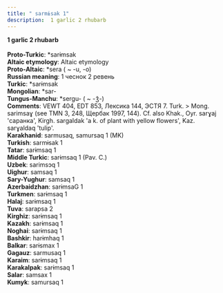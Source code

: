 ```yaml
---
title: " sarmɨsak 1"
description:  1 garlic 2 rhubarb
---
```

<p data-pagefind-weight="0.5">
<strong> 1 garlic 2 rhubarb</strong><br><br>
<strong>Proto-Turkic</strong>:  *sarɨmsak<br>
<strong>Altaic etymology</strong>:  Altaic etymology<br>
<strong> Proto-Altaic</strong>:  *sera ( ~ -u, -o)<br>
<strong>Russian meaning</strong>:  1 чеснок 2 ревень<br>
<strong>Turkic</strong>:  *sarɨmsak<br>
<strong>Mongolian</strong>:  *sar-<br>
<strong>Tungus-Manchu</strong>:  *sergu- ( ~ -ǯ-)<br>
<strong>Comments</strong>:  VEWT 404, EDT 853, Лексика 144, ЭСТЯ 7. Turk. > Mong. sarimsaɣ (see TMN 3, 248, Щербак 1997, 144). Cf. also Khak., Oyr. sarɣaj 'саранка', Kirgh. sargaldak 'a k. of plant with yellow flowers', Kaz. sarɣaldaq 'tulip'.<br>
<strong>Karakhanid</strong>:  sarmusaq, samursaq 1 (MK)<br>
<strong>Turkish</strong>:  sarmɨsak 1<br>
<strong>Tatar</strong>:  sarɨmsaq 1<br>
<strong>Middle Turkic</strong>:  sarɨmsaq 1 (Pav. C.)<br>
<strong>Uzbek</strong>:  sarimsɔq 1<br>
<strong>Uighur</strong>:  samsaq 1<br>
<strong>Sary-Yughur</strong>:  samsaq 1<br>
<strong>Azerbaidzhan</strong>:  sarɨmsaG 1<br>
<strong>Turkmen</strong>:  sarɨmsaq 1<br>
<strong>Halaj</strong>:  sarɨmsaq 1<br>
<strong>Tuva</strong>:  sarapsa 2<br>
<strong>Kirghiz</strong>:  sarɨmsaq 1<br>
<strong>Kazakh</strong>:  sarɨmsaq 1<br>
<strong>Noghai</strong>:  sarɨmsaq 1<br>
<strong>Bashkir</strong>:  harɨmhaq 1<br>
<strong>Balkar</strong>:  sarɨsmax 1<br>
<strong>Gagauz</strong>:  sarmusaq 1<br>
<strong>Karaim</strong>:  sarɨmsaq 1<br>
<strong>Karakalpak</strong>:  sarɨmsaq 1<br>
<strong>Salar</strong>:  samsax 1<br>
<strong>Kumyk</strong>:  samursaq 1<br>

</p>
